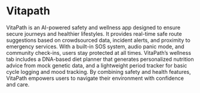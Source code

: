 # Vitapath
VitaPath is an AI-powered safety and wellness app designed to ensure secure journeys and healthier lifestyles. It provides real-time safe route suggestions based on crowdsourced data, incident alerts, and proximity to emergency services. With a built-in SOS system, audio panic mode, and community check-ins, users stay protected at all times. VitaPath’s wellness tab includes a DNA-based diet planner that generates personalized nutrition advice from mock genetic data, and a lightweight period tracker for basic cycle logging and mood tracking. By combining safety and health features, VitaPath empowers users to navigate their environment with confidence and care.

